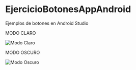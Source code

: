# EjercicioBotonesAppAndroid
Ejemplos de botones en Android Studio

MODO CLARO

![Modo Claro ](https://github.com/Hinata1411/EjercicioBotonesAppAndroid/assets/85373964/716d5211-fbb3-43ef-8b02-c25825efb9ad)

MODO OSCURO

![Modo Oscuro](https://github.com/Hinata1411/EjercicioBotonesAppAndroid/assets/85373964/02600ac1-bc94-4fb7-b5e8-3de355a26d2a)

